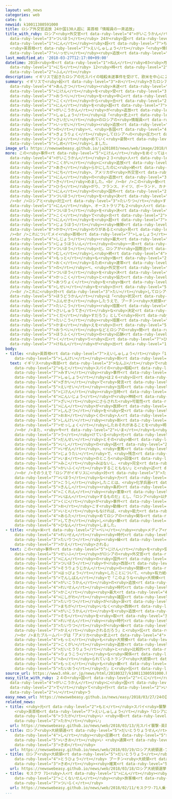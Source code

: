 ```yaml
---
layout: web_news
categories: web
cate: 6
newsid: k10011380591000
title: ロシア外交官追放 24か国130人超に 英首相「情報員の一斉追放」
title_with_ruby: ロシア<ruby>外交官<rt data-ruby-level="4">がいこうかん</rt></ruby><ruby>追放<rt
  data-ruby-level="3">ついほう</rt></ruby> 24か<ruby>国<rt data-ruby-level="2">こく</rt></ruby>130<ruby>人<rt
  data-ruby-level="1">にん</rt></ruby><ruby>超<rt data-ruby-level="7">ちょう</rt></ruby>に
  <ruby>英首相<rt data-ruby-level="7">えいしゅしょう</rt></ruby>「<ruby>情報員<rt data-ruby-level="5">じょうほういん</rt></ruby>の<ruby>一斉<rt
  data-ruby-level="7">いっせい</rt></ruby><ruby>追放<rt data-ruby-level="3">ついほう</rt></ruby>」
last_modified_at: '2018-03-27T12:17:00+09:00'
datetime: 2018<ruby>年<rt data-ruby-level="1">ねん</rt></ruby>03<ruby>月<rt data-ruby-level="1">がつ</rt></ruby>27<ruby>日<rt
  data-ruby-level="1">にち</rt></ruby> 12<ruby>時<rt data-ruby-level="2">じ</rt></ruby>17<ruby>分<rt
  data-ruby-level="2">ふん</rt></ruby>
description: イギリスで起きたロシアの元スパイの暗殺未遂事件を受けて、欧米を中心に２４か国から合わせて１３０人を超えるロシアの外交官が追放されることになり、イギリスのメイ首相は「史上最大のロシアの情報員の一斉追放だ」と述べ、各国と協力してロシアへの圧力を強めていく姿勢を示しました。
summary: イギリスで<ruby>起<rt data-ruby-level="3">お</rt></ruby>きたロシアの<ruby>元<rt data-ruby-level="2">もと</rt></ruby>スパイの<ruby>暗殺<rt
  data-ruby-level="4">あんさつ</rt></ruby><ruby>未遂<rt data-ruby-level="7">みすい</rt></ruby><ruby>事件<rt
  data-ruby-level="5">じけん</rt></ruby>を<ruby>受<rt data-ruby-level="3">う</rt></ruby>けて、<ruby>欧米<rt
  data-ruby-level="7">おうべい</rt></ruby>を<ruby>中心<rt data-ruby-level="2">ちゅうしん</rt></ruby>に２４か<ruby>国<rt
  data-ruby-level="2">こく</rt></ruby>から<ruby>合<rt data-ruby-level="2">あ</rt></ruby>わせて１３０<ruby>人<rt
  data-ruby-level="1">にん</rt></ruby>を<ruby>超<rt data-ruby-level="7">こ</rt></ruby>えるロシアの<ruby>外交官<rt
  data-ruby-level="4">がいこうかん</rt></ruby>が<ruby>追放<rt data-ruby-level="3">ついほう</rt></ruby>されることになり、イギリスのメイ<ruby>首相<rt
  data-ruby-level="7">しゅしょう</rt></ruby>は「<ruby>史上<rt data-ruby-level="4">しじょう</rt></ruby><ruby>最大<rt
  data-ruby-level="4">さいだい</rt></ruby>のロシアの<ruby>情報員<rt data-ruby-level="5">じょうほういん</rt></ruby>の<ruby>一斉<rt
  data-ruby-level="7">いっせい</rt></ruby><ruby>追放<rt data-ruby-level="3">ついほう</rt></ruby>だ」と<ruby>述<rt
  data-ruby-level="5">の</rt></ruby>べ、<ruby>各国<rt data-ruby-level="4">かっこく</rt></ruby>と<ruby>協力<rt
  data-ruby-level="4">きょうりょく</rt></ruby>してロシアへの<ruby>圧力<rt data-ruby-level="5">あつりょく</rt></ruby>を<ruby>強<rt
  data-ruby-level="2">つよ</rt></ruby>めていく<ruby>姿勢<rt data-ruby-level="6">しせい</rt></ruby>を<ruby>示<rt
  data-ruby-level="5">しめ</rt></ruby>しました。
image_url: https://newswebeasy.github.io/ja201803/news/web/image/2018/03/27/K10011380591_1803271239_1803271241_01_02.jpg
more: この<ruby>事件<rt data-ruby-level="5">じけん</rt></ruby>をめぐってはイギリスがさきにロシアの<ruby>外交官<rt
  data-ruby-level="4">がいこうかん</rt></ruby>２３<ruby>人<rt data-ruby-level="1">にん</rt></ruby>を<ruby>国外<rt
  data-ruby-level="2">こくがい</rt></ruby>に<ruby>追放<rt data-ruby-level="3">ついほう</rt></ruby>すると<ruby>明<rt
  data-ruby-level="2">あき</rt></ruby>らかにしたのに<ruby>続<rt data-ruby-level="4">つづ</rt></ruby>き、２６<ruby>日<rt
  data-ruby-level="1">にち</rt></ruby>、アメリカが<ruby>外交官<rt data-ruby-level="4">がいこうかん</rt></ruby>６０<ruby>人<rt
  data-ruby-level="1">にん</rt></ruby>の<ruby>追放<rt data-ruby-level="3">ついほう</rt></ruby>を<ruby>決<rt
  data-ruby-level="3">き</rt></ruby>めました。<br /><br />この<ruby>動<rt data-ruby-level="3">うご</rt></ruby>きはさらに<ruby>広<rt
  data-ruby-level="2">ひろ</rt></ruby>がり、フランス、ドイツ、ポーランド、カナダがそれぞれ４<ruby>人<rt data-ruby-level="1">にん</rt></ruby>、リトアニアとチェコはそれぞれ３<ruby>人<rt
  data-ruby-level="1">にん</rt></ruby>の<ruby>国外<rt data-ruby-level="2">こくがい</rt></ruby><ruby>追放<rt
  data-ruby-level="3">ついほう</rt></ruby>を<ruby>決<rt data-ruby-level="3">き</rt></ruby>めました。<br
  /><br />ロシアと<ruby>対立<rt data-ruby-level="3">たいりつ</rt></ruby>するウクライナが１３<ruby>人<rt
  data-ruby-level="1">にん</rt></ruby>、オーストラリアも２<ruby>人<rt data-ruby-level="1">にん</rt></ruby>の<ruby>追放<rt
  data-ruby-level="3">ついほう</rt></ruby>を<ruby>決<rt data-ruby-level="3">き</rt></ruby>め、２４か<ruby>国<rt
  data-ruby-level="2">こく</rt></ruby>で<ruby>合<rt data-ruby-level="2">あ</rt></ruby>わせて１３０<ruby>人<rt
  data-ruby-level="1">にん</rt></ruby>を<ruby>超<rt data-ruby-level="7">こ</rt></ruby>え、いずれもロシアの<ruby>情報<rt
  data-ruby-level="5">じょうほう</rt></ruby><ruby>機関<rt data-ruby-level="4">きかん</rt></ruby>と<ruby>関<rt
  data-ruby-level="8">かか</rt></ruby>わりがあると<ruby>見<rt data-ruby-level="1">み</rt></ruby>られています。<br
  /><br />これについてメイ<ruby>首相<rt data-ruby-level="7">しゅしょう</rt></ruby>は２６<ruby>日<rt data-ruby-level="1">にち</rt></ruby>「<ruby>史上<rt
  data-ruby-level="4">しじょう</rt></ruby><ruby>最大<rt data-ruby-level="4">さいだい</rt></ruby>のロシアの<ruby>情報員<rt
  data-ruby-level="5">じょうほういん</rt></ruby>の<ruby>一斉<rt data-ruby-level="7">いっせい</rt></ruby><ruby>追放<rt
  data-ruby-level="3">ついほう</rt></ruby>だ。ロシアが<ruby>国際法<rt data-ruby-level="5">こくさいほう</rt></ruby>を<ruby>無視<rt
  data-ruby-level="6">むし</rt></ruby>し<ruby>続<rt data-ruby-level="4">つづ</rt></ruby>けることができないという<ruby>最<rt
  data-ruby-level="4">もっと</rt></ruby>も<ruby>強<rt data-ruby-level="2">つよ</rt></ruby>いメッセージを<ruby>送<rt
  data-ruby-level="3">おく</rt></ruby>るため<ruby>連帯<rt data-ruby-level="4">れんたい</rt></ruby>していく」と<ruby>述<rt
  data-ruby-level="5">の</rt></ruby>べ、<ruby>外交官<rt data-ruby-level="4">がいこうかん</rt></ruby><ruby>追放<rt
  data-ruby-level="3">ついほう</rt></ruby>を<ruby>決<rt data-ruby-level="3">き</rt></ruby>めた<ruby>各国<rt
  data-ruby-level="4">かっこく</rt></ruby>と<ruby>協力<rt data-ruby-level="4">きょうりょく</rt></ruby>して<ruby>圧力<rt
  data-ruby-level="5">あつりょく</rt></ruby>を<ruby>強<rt data-ruby-level="2">つよ</rt></ruby>めていく<ruby>姿勢<rt
  data-ruby-level="6">しせい</rt></ruby>を<ruby>示<rt data-ruby-level="5">しめ</rt></ruby>しました。<br
  /><br />これに<ruby>対<rt data-ruby-level="3">たい</rt></ruby>してロシア<ruby>大統領府<rt data-ruby-level="5">だいとうりょうふ</rt></ruby>のペスコフ<ruby>報道官<rt
  data-ruby-level="5">ほうどうかん</rt></ruby>は「<ruby>状況<rt data-ruby-level="7">じょうきょう</rt></ruby>を<ruby>分析<rt
  data-ruby-level="7">ぶんせき</rt></ruby>したうえで、プーチン<ruby>大統領<rt data-ruby-level="5">だいとうりょう</rt></ruby>が<ruby>対抗<rt
  data-ruby-level="7">たいこう</rt></ruby><ruby>措置<rt data-ruby-level="7">そち</rt></ruby>について<ruby>最終的<rt
  data-ruby-level="4">さいしゅうてき</rt></ruby>な<ruby>決定<rt data-ruby-level="3">けってい</rt></ruby>を<ruby>下<rt
  data-ruby-level="1">くだ</rt></ruby>すだろう」として<ruby>何<rt data-ruby-level="2">なん</rt></ruby>らかの<ruby>対抗<rt
  data-ruby-level="7">たいこう</rt></ruby><ruby>措置<rt data-ruby-level="7">そち</rt></ruby>をとる<ruby>構<rt
  data-ruby-level="5">かま</rt></ruby>えを<ruby>示<rt data-ruby-level="5">しめ</rt></ruby>し、<ruby>欧米<rt
  data-ruby-level="7">おうべい</rt></ruby>などとロシアの<ruby>間<rt data-ruby-level="2">あいだ</rt></ruby>でこれまでにない<ruby>報復<rt
  data-ruby-level="5">ほうふく</rt></ruby>の<ruby>応酬<rt data-ruby-level="7">おうしゅう</rt></ruby>が<ruby>繰<rt
  data-ruby-level="7">く</rt></ruby>り<ruby>広<rt data-ruby-level="7">ひろ</rt></ruby>げられる<ruby>懸念<rt
  data-ruby-level="7">けねん</rt></ruby>が<ruby>出<rt data-ruby-level="1">で</rt></ruby>ています。
body:
- title: <ruby>英首相<rt data-ruby-level="7">えいしゅしょう</rt></ruby>「130<ruby>人以上<rt data-ruby-level="4">にんいじょう</rt></ruby>が<ruby>神経<rt
    data-ruby-level="5">しんけい</rt></ruby><ruby>剤<rt data-ruby-level="7">ざい</rt></ruby>にさらされた」
  text: イギリス<ruby>南部<rt data-ruby-level="3">なんぶ</rt></ruby>で<ruby>起<rt data-ruby-level="3">お</rt></ruby>きたロシアの<ruby>元<rt
    data-ruby-level="2">もと</rt></ruby>スパイの<ruby>暗殺<rt data-ruby-level="4">あんさつ</rt></ruby><ruby>未遂<rt
    data-ruby-level="7">みすい</rt></ruby><ruby>事件<rt data-ruby-level="5">じけん</rt></ruby>についてイギリスのメイ<ruby>首相<rt
    data-ruby-level="7">しゅしょう</rt></ruby>は２６<ruby>日<rt data-ruby-level="1">にち</rt></ruby>、<ruby>議会<rt
    data-ruby-level="4">ぎかい</rt></ruby>で<ruby>発言<rt data-ruby-level="3">はつげん</rt></ruby>し「<ruby>衛生<rt
    data-ruby-level="5">えいせい</rt></ruby><ruby>当局<rt data-ruby-level="3">とうきょく</rt></ruby>によると<ruby>事件<rt
    data-ruby-level="5">じけん</rt></ruby><ruby>当時<rt data-ruby-level="2">とうじ</rt></ruby>１３０<ruby>人以上<rt
    data-ruby-level="4">にんいじょう</rt></ruby>が<ruby>神経<rt data-ruby-level="5">しんけい</rt></ruby><ruby>剤<rt
    data-ruby-level="7">ざい</rt></ruby>にさらされた<ruby>可能性<rt data-ruby-level="5">かのうせい</rt></ruby>がありこれまでのところ５０<ruby>人<rt
    data-ruby-level="1">にん</rt></ruby>が<ruby>医師<rt data-ruby-level="5">いし</rt></ruby>の<ruby>診察<rt
    data-ruby-level="7">しんさつ</rt></ruby>を<ruby>受<rt data-ruby-level="3">う</rt></ruby>けた」として<ruby>多<rt
    data-ruby-level="2">おお</rt></ruby>くの<ruby>人<rt data-ruby-level="1">ひと</rt></ruby>が<ruby>神経<rt
    data-ruby-level="5">しんけい</rt></ruby><ruby>剤<rt data-ruby-level="7">ざい</rt></ruby>に<ruby>接触<rt
    data-ruby-level="7">せっしょく</rt></ruby>したおそれがあることを<ruby>明<rt data-ruby-level="2">あき</rt></ruby>らかにしました。<br
    /><br />また、<ruby>今<rt data-ruby-level="2">いま</rt></ruby>も<ruby>手当<rt data-ruby-level="2">てあ</rt></ruby>てを<ruby>受<rt
    data-ruby-level="3">う</rt></ruby>けている<ruby>元<rt data-ruby-level="2">もと</rt></ruby>スパイの<ruby>男性<rt
    data-ruby-level="5">だんせい</rt></ruby>とその<ruby>娘<rt data-ruby-level="7">むすめ</rt></ruby>について、<ruby>医師<rt
    data-ruby-level="5">いし</rt></ruby>の<ruby>話<rt data-ruby-level="2">はなし</rt></ruby>として「<ruby>依然<rt
    data-ruby-level="7">いぜん</rt></ruby>、<ruby>重篤<rt data-ruby-level="7">じゅうとく</rt></ruby>な<ruby>状態<rt
    data-ruby-level="5">じょうたい</rt></ruby>で、<ruby>残念<rt data-ruby-level="4">ざんねん</rt></ruby>なことに<ruby>今<rt
    data-ruby-level="2">いま</rt></ruby>のところ<ruby>回復<rt data-ruby-level="5">かいふく</rt></ruby>する<ruby>見込<rt
    data-ruby-level="7">みこ</rt></ruby>みはないし、<ruby>完全<rt data-ruby-level="4">かんぜん</rt></ruby>に<ruby>回復<rt
    data-ruby-level="5">かいふく</rt></ruby>することもない」と<ruby>述<rt data-ruby-level="5">の</rt></ruby>べました。<br
    /><br />そのうえで「ロシアがイギリスに<ruby>対<rt data-ruby-level="3">たい</rt></ruby>して<ruby>違法<rt
    data-ruby-level="7">いほう</rt></ruby>な<ruby>力<rt data-ruby-level="1">ちから</rt></ruby>を<ruby>行使<rt
    data-ruby-level="3">こうし</rt></ruby>したことは、<ruby>化学兵器<rt data-ruby-level="4">かがくへいき</rt></ruby><ruby>禁止<rt
    data-ruby-level="5">きんし</rt></ruby><ruby>条約<rt data-ruby-level="5">じょうやく</rt></ruby>と<ruby>国連<rt
    data-ruby-level="4">こくれん</rt></ruby><ruby>憲章<rt data-ruby-level="6">けんしょう</rt></ruby>に<ruby>違反<rt
    data-ruby-level="7">いはん</rt></ruby>するものだ」とし、「ロシア<ruby>以外<rt data-ruby-level="4">いがい</rt></ruby>の<ruby>国<rt
    data-ruby-level="2">くに</rt></ruby>が<ruby>事件<rt data-ruby-level="5">じけん</rt></ruby>を<ruby>起<rt
    data-ruby-level="3">お</rt></ruby>こす<ruby>動機<rt data-ruby-level="4">どうき</rt></ruby>も<ruby>意図<rt
    data-ruby-level="3">いと</rt></ruby>もなければ、<ruby>能力<rt data-ruby-level="5">のうりょく</rt></ruby>もない」と<ruby>改<rt
    data-ruby-level="4">あらた</rt></ruby>めてロシアの<ruby>関与<rt data-ruby-level="7">かんよ</rt></ruby>を<ruby>指摘<rt
    data-ruby-level="7">してき</rt></ruby>し<ruby>厳<rt data-ruby-level="6">きび</rt></ruby>しく<ruby>非難<rt
    data-ruby-level="6">ひなん</rt></ruby>しました。
- title: <ruby>米<rt data-ruby-level="2">べい</rt></ruby><ruby>メディア<rt data-ruby-level="2">めでぃあ</rt></ruby>「<ruby>冷戦<rt
    data-ruby-level="4">れいせん</rt></ruby><ruby>時代<rt data-ruby-level="3">じだい</rt></ruby>の<ruby>対立<rt
    data-ruby-level="3">たいりつ</rt></ruby><ruby>繰<rt data-ruby-level="7">く</rt></ruby>り<ruby>返<rt
    data-ruby-level="7">かえ</rt></ruby>される」
  text: この<ruby>事件<rt data-ruby-level="5">じけん</rt></ruby>を<ruby>受<rt data-ruby-level="3">う</rt></ruby>けて、アメリカ<ruby>政府<rt
    data-ruby-level="5">せいふ</rt></ruby>がロシアの<ruby>外交官<rt data-ruby-level="4">がいこうかん</rt></ruby>６０<ruby>人<rt
    data-ruby-level="1">にん</rt></ruby>の<ruby>国外<rt data-ruby-level="2">こくがい</rt></ruby><ruby>追放<rt
    data-ruby-level="3">ついほう</rt></ruby>や<ruby>西部<rt data-ruby-level="3">せいぶ</rt></ruby>のシアトルの<ruby>総領事館<rt
    data-ruby-level="5">そうりょうじかん</rt></ruby>の<ruby>閉鎖<rt data-ruby-level="7">へいさ</rt></ruby>を<ruby>発表<rt
    data-ruby-level="3">はっぴょう</rt></ruby>したことについて、<ruby>有力紙<rt data-ruby-level="3">ゆうりょくし</rt></ruby>、ニューヨーク・タイムズは<ruby>電子版<rt
    data-ruby-level="5">でんしばん</rt></ruby>で「このような<ruby>大規模<rt data-ruby-level="6">だいきぼ</rt></ruby>な<ruby>外交官<rt
    data-ruby-level="4">がいこうかん</rt></ruby>の<ruby>追放<rt data-ruby-level="3">ついほう</rt></ruby>は、<ruby>冷戦<rt
    data-ruby-level="4">れいせん</rt></ruby><ruby>時代<rt data-ruby-level="3">じだい</rt></ruby>をさかのぼっても、<ruby>過去<rt
    data-ruby-level="5">かこ</rt></ruby><ruby>最大<rt data-ruby-level="4">さいだい</rt></ruby>となる。<ruby>西側<rt
    data-ruby-level="4">にしがわ</rt></ruby><ruby>諸国<rt data-ruby-level="6">しょこく</rt></ruby>とロシアとの<ruby>対立<rt
    data-ruby-level="3">たいりつ</rt></ruby>が<ruby>深<rt data-ruby-level="3">ふか</rt></ruby>まり、ロシアは<ruby>間違<rt
    data-ruby-level="7">まちが</rt></ruby>いなく<ruby>西側<rt data-ruby-level="4">にしがわ</rt></ruby>の<ruby>外交官<rt
    data-ruby-level="4">がいこうかん</rt></ruby>を<ruby>追放<rt data-ruby-level="3">ついほう</rt></ruby>する<ruby>措置<rt
    data-ruby-level="7">そち</rt></ruby>を<ruby>取<rt data-ruby-level="3">と</rt></ruby>り、<ruby>冷戦<rt
    data-ruby-level="4">れいせん</rt></ruby><ruby>時代<rt data-ruby-level="3">じだい</rt></ruby>の<ruby>対立<rt
    data-ruby-level="3">たいりつ</rt></ruby>が<ruby>繰<rt data-ruby-level="7">く</rt></ruby>り<ruby>返<rt
    data-ruby-level="7">かえ</rt></ruby>されるだろう」と<ruby>伝<rt data-ruby-level="4">つた</rt></ruby>えています。<br
    /><br />またブルームバーグは「アメリカ<ruby>史上<rt data-ruby-level="4">しじょう</rt></ruby><ruby>最<rt
    data-ruby-level="4">もっと</rt></ruby>も<ruby>大規模<rt data-ruby-level="6">だいきぼ</rt></ruby>な<ruby>国外<rt
    data-ruby-level="2">こくがい</rt></ruby><ruby>追放<rt data-ruby-level="3">ついほう</rt></ruby>で、プーチン<ruby>大統領<rt
    data-ruby-level="5">だいとうりょう</rt></ruby>と<ruby>比較的<rt data-ruby-level="7">ひかくてき</rt></ruby><ruby>良好<rt
    data-ruby-level="4">りょうこう</rt></ruby>な<ruby>関係<rt data-ruby-level="4">かんけい</rt></ruby>にあると<ruby>見<rt
    data-ruby-level="1">み</rt></ruby>られているトランプ<ruby>大統領<rt data-ruby-level="5">だいとうりょう</rt></ruby>としては、これまでで<ruby>最<rt
    data-ruby-level="4">もっと</rt></ruby>も<ruby>厳<rt data-ruby-level="6">きび</rt></ruby>しい<ruby>対応<rt
    data-ruby-level="5">たいおう</rt></ruby>だ」と<ruby>伝<rt data-ruby-level="4">つた</rt></ruby>えています。
source_url: https://www3.nhk.or.jp/news/html/20180327/k10011380591000.html
easy_title_with_ruby: ２４の<ruby>国<rt data-ruby-level="2">くに</rt></ruby>がロシアの<ruby>外交官<rt
  data-ruby-level="4">がいこうかん</rt></ruby>に<ruby>国<rt data-ruby-level="2">くに</rt></ruby>から<ruby>出<rt
  data-ruby-level="2">で</rt></ruby>て<ruby>行<rt data-ruby-level="2">い</rt></ruby>くように<ruby>言<rt
  data-ruby-level="2">い</rt></ruby>う
easy_news_url: https://newswebeasy.github.io/news/easy/2018/03/27/24の国がロシアの外交官に国から出て行くように言う
related_news:
- title: <ruby>元<rt data-ruby-level="2">もと</rt></ruby>スパイ<ruby>襲撃<rt data-ruby-level="7">しゅうげき</rt></ruby>
    <ruby>英首相<rt data-ruby-level="7">えいしゅしょう</rt></ruby>「ロシアに<ruby>責任<rt data-ruby-level="5">せきにん</rt></ruby>ある<ruby>疑<rt
    data-ruby-level="6">うたが</rt></ruby>い <ruby>極<rt data-ruby-level="7">きわ</rt></ruby>めて<ruby>高<rt
    data-ruby-level="2">たか</rt></ruby>い」
  url: https://newswebeasy.github.io/news/web/2018/03/13/元スパイ襲撃-英首相ロシアに責任ある疑い-極めて高い
- title: ロシア<ruby>大統領選<rt data-ruby-level="5">だいとうりょうせん</rt></ruby> プーチン<ruby>氏<rt
    data-ruby-level="4">し</rt></ruby><ruby>圧勝<rt data-ruby-level="5">あっしょう</rt></ruby>の<ruby>勢<rt
    data-ruby-level="5">いきお</rt></ruby>い <ruby>通算<rt data-ruby-level="2">つうさん</rt></ruby>４<ruby>期目<rt
    data-ruby-level="3">きめ</rt></ruby>
  url: https://newswebeasy.github.io/news/web/2018/03/19/ロシア大統領選-プーチン氏圧勝の勢い-通算4期目
- title: ロシア<ruby>大統領<rt data-ruby-level="5">だいとうりょう</rt></ruby><ruby>選挙<rt data-ruby-level="4">せんきょ</rt></ruby>きょう<ruby>投票<rt
    data-ruby-level="4">とうひょう</rt></ruby> プーチン<ruby>大統領<rt data-ruby-level="5">だいとうりょう</rt></ruby>４<ruby>期目<rt
    data-ruby-level="3">きめ</rt></ruby><ruby>確実<rt data-ruby-level="5">かくじつ</rt></ruby>
  url: https://newswebeasy.github.io/news/web/2018/03/18/ロシア大統領選挙きょう投票-プーチン大統領4期目確実
- title: モスクワ 71<ruby>人<rt data-ruby-level="1">にん</rt></ruby><ruby>乗<rt data-ruby-level="3">の</rt></ruby>った<ruby>国内線<rt
    data-ruby-level="2">こくないせん</rt></ruby><ruby>旅客機<rt data-ruby-level="7">りょかっき</rt></ruby><ruby>墜落<rt
    data-ruby-level="7">ついらく</rt></ruby>
  url: https://newswebeasy.github.io/news/web/2018/02/11/モスクワ-71人乗った国内線旅客機墜落
...
```

